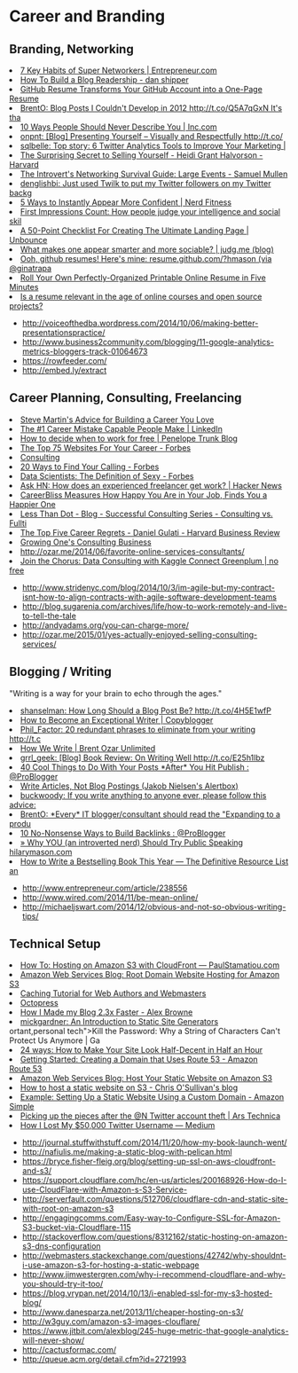 # Career and Branding






## Branding, Networking

<li><a href="http://www.entrepreneur.com/article/224819?goback=.gde_2105677_member_185119806" time_added="1353945184" tags="brand,life hacker">7 Key Habits of Super Networkers | Entrepreneur.com</a></li>
<li><a href="http://danshipper.com/how-to-build-a-blog-readership" time_added="1349207996" tags="brand">How To Build a Blog Readership - dan shipper</a></li>
<li><a href="http://lifehacker.com/5940553/github-resume-transforms-your-github-account-into-a-one+page-resume" time_added="1348859887" tags="brand">GitHub Resume Transforms Your GitHub Account into a One-Page Resume</a></li>
<li><a href="http://ozar.me/2012/12/blog-posts-i-couldnt-develop-in-2012/" time_added="1355239110" tags="brand">BrentO: Blog Posts I Couldn't Develop in 2012 http://t.co/Q5A7qGxN It's tha</a></li>
<li><a href="http://www.inc.com/jeff-haden/10-ways-people-should-never-describe-you-mon_1.html" time_added="1389467697" tags="">10 Ways People Should Never Describe You | Inc.com</a></li>
<li><a href="http://t.co/MHaAIOSR" time_added="1354207425" tags="brand">onpnt: [Blog]  Presenting Yourself – Visually and Respectfully http://t.co/</a></li>
<li><a href="http://t.co/yONQjade" time_added="1356536415" tags="brand">sqlbelle: Top story: 6 Twitter Analytics Tools to Improve Your Marketing | </a></li>
<li><a href="http://blogs.hbr.org/cs/2012/08/the_surprising_secret_to_selli.html" time_added="1348859892" tags="brand">The Surprising Secret to Selling Yourself - Heidi Grant Halvorson - Harvard</a></li>
<li><a href="http://samuelmullen.com/2012/08/the-introverts-networking-survival-guide/" time_added="1348860073" tags="brand">The Introvert's Networking Survival Guide: Large Events - Samuel Mullen</a></li>
<li><a href="http://t.co/n7VlbGua" time_added="1355320911" tags="brand">denglishbi: Just used Twilk to put my Twitter followers on my Twitter backg</a></li>
<li><a href="http://www.nerdfitness.com/blog/2010/09/09/5-ways-to-immediately-appear-more-confident/" time_added="1356368651" tags="health,life hacker">5 Ways to Instantly Appear More Confident | Nerd Fitness</a></li>
<li><a href="http://judg.me/blog/first-impressions-count/" time_added="1348860352" tags="brand">First Impressions Count: How people judge your intelligence and social skil</a></li>
<li><a href="http://unbounce.com/landing-pages/checklist/" time_added="1355255474" tags="brand">A 50-Point Checklist For Creating The Ultimate Landing Page | Unbounce</a></li>
<li><a href="http://judg.me/blog/judgment-day/" time_added="1348860358" tags="brand">What makes one appear smarter and more sociable? | judg.me (blog)</a></li>
<li><a href="http://resume.github.com/?hmason" time_added="1362790103" tags="brand">Ooh, github resumes! Here's mine: resume.github.com/?hmason (via @ginatrapa</a></li>
<li><a href="http://lifehacker.com/5946783/roll-your-own-perfectly+organized-printable-online-resume-in-five-minutes" time_added="1349112990" tags="brand,hiring/firing">Roll Your Own Perfectly-Organized Printable Online Resume in Five Minutes</a></li>
<li><a href="http://arstechnica.com/information-technology/2012/09/is-a-resume-relevant-in-the-age-of-online-courses-and-open-source-projects/" time_added="1349739622" tags="brand,hiring/firing">Is a resume relevant in the age of online courses and open source projects?</a></li>


* http://voiceofthedba.wordpress.com/2014/10/06/making-better-presentationspractice/
* http://www.business2community.com/blogging/11-google-analytics-metrics-bloggers-track-01064673
* https://rowfeeder.com/
* http://embed.ly/extract



## Career Planning, Consulting, Freelancing

<li><a href="http://lifehacker.com/5947649/steve-martins-advice-for-building-a-career-you-love" time_added="1349112993" tags="brand">Steve Martin's Advice for Building a Career You Love</a></li>
<li><a href="http://www.linkedin.com/today/post/article/20121206081322-8353952-the-1-career-mistake-capable-people-make" time_added="1354851751" tags="brand">The #1 Career Mistake Capable People Make | LinkedIn</a></li>
<li><a href="http://blog.penelopetrunk.com/2012/05/31/how-to-decide-when-to-work-for-free/" time_added="1353946248" tags="brand">How to decide when to work for free | Penelope Trunk Blog</a></li>
<li><a href="http://www.forbes.com/sites/jacquelynsmith/2012/09/14/the-top-75-websites-for-your-career/" time_added="1353528878" tags="brand">The Top 75 Websites For Your Career - Forbes</a></li>
<li><a href="https://training.kalzumeus.com/newsletters/archive/consulting_1" time_added="1353356622" tags="hn">Consulting</a></li>
<li><a href="http://www.forbes.com/sites/jessicahagy/2012/06/26/20-ways-to-find-your-calling/" time_added="1348859861" tags="brand">20 Ways to Find Your Calling - Forbes</a></li>
<li><a href="http://www.forbes.com/sites/gilpress/2012/09/27/data-scientists-the-definition-of-sexy/" time_added="1349021940" tags="data science">Data Scientists: The Definition of Sexy - Forbes</a></li>
<li><a href="https://news.ycombinator.com/item?id=4585435&utm_source=Brent+Ozar+PLF+List&utm_campaign=3c71c065d9-Weekly_LInks_2012_10_0810_6_2012&utm_medium=email" time_added="1349718930" tags="hn">Ask HN: How does an experienced freelancer get work? | Hacker News</a></li>
<li><a href="http://lifehacker.com/5939542/careerbliss-measures-how-happy-you-are-in-your-job-finds-you-a-happier-one" time_added="1348859888" tags="life hacker">CareerBliss Measures How Happy You Are in Your Job, Finds You a Happier One</a></li>
<li><a href="http://blogs.lessthandot.com/index.php/ITProfessionals/consulting/successful-consulting-series-consulting-vs" time_added="1356115487" tags="brand">Less Than Dot - Blog - Successful Consulting Series - Consulting vs. Fullti</a></li>
<li><a href="http://blogs.hbr.org/cs/2012/12/the_top_five_career_regrets.html" time_added="1355510629" tags="brand,hn,important">The Top Five Career Regrets - Daniel Gulati - Harvard Business Review</a></li>
<li><a href="https://training.kalzumeus.com/newsletters/archive/consulting_1" time_added="1406907970" tags="">Growing One's Consulting Business</a></li>
<li><a href="http://ozar.me/2014/06/favorite-online-services-consultants/" time_added="1403619627" tags="">http://ozar.me/2014/06/favorite-online-services-consultants/</a></li>
<li><a href="http://blog.kaggle.com/2012/10/23/join-the-chorus-data-consulting-with-kaggle-connect/" time_added="1351090934" tags="">Join the Chorus: Data Consulting with Kaggle Connect  Greenplum | no free </a></li>



* http://www.stridenyc.com/blog/2014/10/3/im-agile-but-my-contract-isnt-how-to-align-contracts-with-agile-software-development-teams
* http://blog.sugarenia.com/archives/life/how-to-work-remotely-and-live-to-tell-the-tale
* http://andyadams.org/you-can-charge-more/
* http://ozar.me/2015/01/yes-actually-enjoyed-selling-consulting-services/



## Blogging / Writing

"Writing is a way for your brain to echo through the ages."

<li><a href="http://t.co/4H5E1wfP" time_added="1355235586" tags="brand">shanselman: How Long Should a Blog Post Be? http://t.co/4H5E1wfP</a></li>
<li><a href="http://www.copyblogger.com/exceptional-writer/" time_added="1349095560" tags="brand">How to Become an Exceptional Writer | Copyblogger</a></li>
<li><a href="http://t.co/ifQUrZnu" time_added="1349480709" tags="brand">Phil_Factor: 20 redundant phrases to eliminate from your writing http://t.c</a></li>
<li><a href="http://www.brentozar.com/archive/2013/01/how-we-write/" time_added="1357224344" tags="brand">How We Write | Brent Ozar Unlimited</a></li>
<li><a href="http://t.co/E25h1lbz" time_added="1354111818" tags="brand">grrl_geek: [Blog] Book Review: On Writing Well http://t.co/E25h1lbz</a></li>
<li><a href="http://www.problogger.net/archives/2012/12/29/40-cool-things-to-do-with-your-posts-after-you-hit-publish/" time_added="1356718416" tags="brand">40 Cool Things to Do With Your Posts *After* You Hit Publish : @ProBlogger</a></li>
<li><a href="http://www.useit.com/alertbox/articles-not-blogs.html" time_added="1349462055" tags="hn">Write Articles, Not Blog Postings (Jakob Nielsen's Alertbox)</a></li>
<li><a href="http://t.co/17aDb8GF" time_added="1355757978" tags="brand,important">buckwoody: If you write anything to anyone ever, please follow this advice:</a></li>
<li><a href="http://t.co/meoU7CWa" time_added="1355492864" tags="brand">BrentO: *Every* IT blogger/consultant should read the "Expanding to a produ</a></li>
<li><a href="http://www.problogger.net/archives/2012/06/06/10-no-nonsense-ways-to-build-backlinks/" time_added="1353946238" tags="brand">10 No-Nonsense Ways to Build Backlinks : @ProBlogger</a></li>
<li><a href="http://www.hilarymason.com/speaking/why-you-an-introverted-nerd-should-try-public-speaking/" time_added="1361578667" tags="brand,hn,important">» Why YOU (an introverted nerd) Should Try Public Speaking hilarymason.com</a></li>
<li><a href="http://www.fourhourworkweek.com/blog/2014/02/04/how-to-get-published/" time_added="1391572514" tags="">How to Write a Bestselling Book This Year — The Definitive Resource List an</a></li>

* http://www.entrepreneur.com/article/238556
* http://www.wired.com/2014/11/be-mean-online/
* http://michaeljswart.com/2014/12/obvious-and-not-so-obvious-writing-tips/


## Technical Setup

<li><a href="http://paulstamatiou.com/hosting-on-amazon-s3-with-cloudfront/" time_added="1389639741" tags="">How To: Hosting on Amazon S3 with CloudFront — PaulStamatiou.com</a></li>
<li><a href="http://aws.typepad.com/aws/2012/12/root-domain-website-hosting-for-amazon-s3.html" time_added="1356677184" tags="brand">Amazon Web Services Blog: Root Domain Website Hosting for Amazon S3</a></li>
<li><a href="http://www.mnot.net/cache_docs/" time_added="1348860153" tags="hn">Caching Tutorial for Web Authors and Webmasters</a></li>
<li><a href="http://octopress.org/" time_added="1354385655" tags="brand,personal tech">Octopress</a></li>
<li><a href="http://blog.alexbrowne.info/how-i-made-my-blog-faster/" time_added="1356816804" tags="brand">How I Made my Blog 2.3x Faster - Alex Browne</a></li>
<li><a href="http://www.mickgardner.com/2012/12/an-introduction-to-static-site.html" time_added="1356143802" tags="brand">mickgardner: An Introduction to Static Site Generators</a></li>
ortant,personal tech">Kill the Password: Why a String of Characters Can't Protect Us Anymore | Ga</a></li>
<li><a href="http://24ways.org/2012/how-to-make-your-site-look-half-decent/" time_added="1355643251" tags="brand">24 ways: How to Make Your Site Look Half-Decent in Half an Hour</a></li>
<li><a href="http://docs.aws.amazon.com/Route53/latest/DeveloperGuide/R53Example.html" time_added="1361938395" tags="brand">Getting Started: Creating a Domain that Uses Route 53 - Amazon Route 53</a></li>
<li><a href="http://aws.typepad.com/aws/2011/02/host-your-static-website-on-amazon-s3.html" time_added="1361938393" tags="brand">Amazon Web Services Blog: Host Your Static Website on Amazon S3</a></li>
<li><a href="http://thechrisoshow.com/2011/06/05/how-to-host-a-static-website-on-s3/" time_added="1361938348" tags="brand">How to host a static website on S3 - Chris O'Sullivan's blog</a></li>
<li><a href="http://docs.aws.amazon.com/AmazonS3/latest/dev/website-hosting-custom-domain-walkthrough.html" time_added="1361938676" tags="brand">Example: Setting Up a Static Website Using a Custom Domain - Amazon Simple </a></li>
<li><a href="http://arstechnica.com/security/2014/01/picking-up-the-pieces-after-the-n-twitter-account-theft/2/" time_added="1391282813" tags="">Picking up the pieces after the @N Twitter account theft | Ars Technica</a></li>
<li><a href="https://medium.com/p/24eb09e026dd" time_added="1391006933" tags="">How I Lost My $50,000 Twitter Username — Medium</a></li>

* http://journal.stuffwithstuff.com/2014/11/20/how-my-book-launch-went/
* http://nafiulis.me/making-a-static-blog-with-pelican.html
* https://bryce.fisher-fleig.org/blog/setting-up-ssl-on-aws-cloudfront-and-s3/
* https://support.cloudflare.com/hc/en-us/articles/200168926-How-do-I-use-CloudFlare-with-Amazon-s-S3-Service-
* http://serverfault.com/questions/512706/cloudflare-cdn-and-static-site-with-root-on-amazon-s3
* http://engagingcomms.com/Easy-way-to-Configure-SSL-for-Amazon-S3-bucket-via-Cloudflare-115
* http://stackoverflow.com/questions/8312162/static-hosting-on-amazon-s3-dns-configuration
* http://webmasters.stackexchange.com/questions/42742/why-shouldnt-i-use-amazon-s3-for-hosting-a-static-webpage
* http://www.jimwestergren.com/why-i-recommend-cloudflare-and-why-you-should-try-it-too/
* https://blog.vrypan.net/2014/10/13/i-enabled-ssl-for-my-s3-hosted-blog/
* http://www.danesparza.net/2013/11/cheaper-hosting-on-s3/
* http://w3guy.com/amazon-s3-images-clouflare/
* https://www.jitbit.com/alexblog/245-huge-metric-that-google-analytics-will-never-show/
* http://cactusformac.com/
* http://queue.acm.org/detail.cfm?id=2721993

















